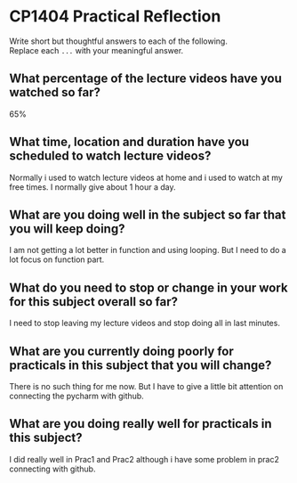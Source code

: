 # CP1404 Practical Reflection

Write short but thoughtful answers to each of the following.  
Replace each `...` with your meaningful answer.

## What percentage of the lecture videos have you watched so far?

65%

## What time, location and duration have you scheduled to watch lecture videos?

Normally i used to watch lecture videos at home and i used to watch at my free times. I normally give about 1 hour a day.

## What are you doing well in the subject so far that you will keep doing?

I am not getting a lot better in function and using looping. But I need to do a lot focus on function part.

## What do you need to stop or change in your work for this subject overall so far?

I need to stop leaving my lecture videos and stop doing all in last minutes.

## What are you currently doing poorly for practicals in this subject that you will change?

There is no such thing for me now. But I have to give a little bit attention on connecting the pycharm with github.

## What are you doing really well for practicals in this subject?

I did really well in Prac1 and Prac2 although i have some problem in prac2 connecting with github.
